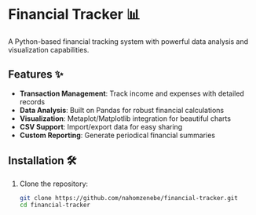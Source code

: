 # Financial Tracker 📊

A Python-based financial tracking system with powerful data analysis and visualization capabilities.



## Features ✨

- **Transaction Management**: Track income and expenses with detailed records
- **Data Analysis**: Built on Pandas for robust financial calculations
- **Visualization**: Metaplot/Matplotlib integration for beautiful charts
- **CSV Support**: Import/export data for easy sharing
- **Custom Reporting**: Generate periodical financial summaries

## Installation 🛠️

1. Clone the repository:
   ```bash
   git clone https://github.com/nahomzenebe/financial-tracker.git
   cd financial-tracker
